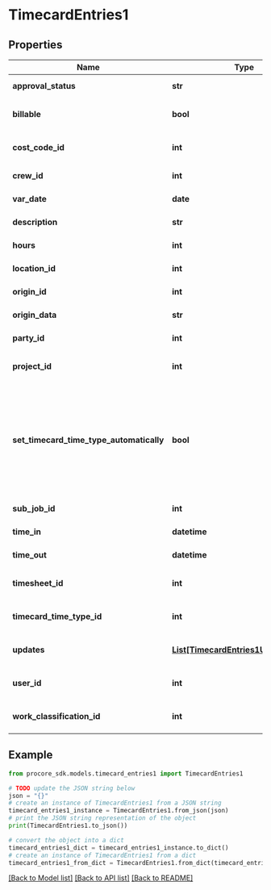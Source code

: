 # TimecardEntries1


## Properties

Name | Type | Description | Notes
------------ | ------------- | ------------- | -------------
**approval_status** | **str** | Approval status of a Timecard Entry | [optional] 
**billable** | **bool** | The Billable status of the Timecard Entry | [optional] [default to False]
**cost_code_id** | **int** | The ID of the Cost Code of the Timecard Entry | [optional] 
**crew_id** | **int** | The ID of the crew for the Timecard Entry | [optional] 
**var_date** | **date** | The Date of the Timecard Entry | [optional] 
**description** | **str** | The description of the Timecard Entry | [optional] 
**hours** | **int** | Hours worked on a Timecard Entry | [optional] 
**location_id** | **int** | The location ID for the Timecard Entry | [optional] 
**origin_id** | **int** | ID of related external data | [optional] 
**origin_data** | **str** | Value of related external data | [optional] 
**party_id** | **int** | The ID of the party for the Timecard Entry | [optional] 
**project_id** | **int** | The ID of the Timecard Time Type of the Timecard Entry | [optional] 
**set_timecard_time_type_automatically** | **bool** | Whether or not to allow the automatic overtime management system to apply the configured rules to set the timecard_time_type_id and/or split the timecard entry automatically | [optional] 
**sub_job_id** | **int** | The ID of the Sub Job of the Timecard Entry | [optional] 
**time_in** | **datetime** | Time in for the Timecard Entry | [optional] 
**time_out** | **datetime** | Time out for the Timecard Entry | [optional] 
**timesheet_id** | **int** | The ID of the Timesheet of the Timecard Entry | [optional] 
**timecard_time_type_id** | **int** | The ID of the Timecard Time Type of the Timecard Entry | [optional] 
**updates** | [**List[TimecardEntries1UpdatesInner]**](TimecardEntries1UpdatesInner.md) | The IDs of the timecards you want to update | 
**user_id** | **int** | The ID of the Login Information of the Timecard Entry | [optional] 
**work_classification_id** | **int** | The ID of the Work Classification of the Timecard Entry | [optional] 

## Example

```python
from procore_sdk.models.timecard_entries1 import TimecardEntries1

# TODO update the JSON string below
json = "{}"
# create an instance of TimecardEntries1 from a JSON string
timecard_entries1_instance = TimecardEntries1.from_json(json)
# print the JSON string representation of the object
print(TimecardEntries1.to_json())

# convert the object into a dict
timecard_entries1_dict = timecard_entries1_instance.to_dict()
# create an instance of TimecardEntries1 from a dict
timecard_entries1_from_dict = TimecardEntries1.from_dict(timecard_entries1_dict)
```
[[Back to Model list]](../README.md#documentation-for-models) [[Back to API list]](../README.md#documentation-for-api-endpoints) [[Back to README]](../README.md)


